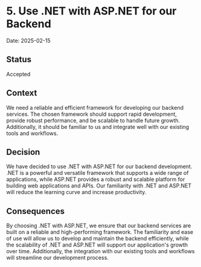 # 5. Use .NET with ASP.NET for our Backend

Date: 2025-02-15

## Status

Accepted

## Context

We need a reliable and efficient framework for developing our backend services. The chosen framework should support rapid development, provide robust performance, and be scalable to handle future growth. Additionally, it should be familiar to us and integrate well with our existing tools and workflows.

## Decision

We have decided to use .NET with ASP.NET for our backend development. .NET is a powerful and versatile framework that supports a wide range of applications, while ASP.NET provides a robust and scalable platform for building web applications and APIs. Our familiarity with .NET and ASP.NET will reduce the learning curve and increase productivity.

## Consequences

By choosing .NET with ASP.NET, we ensure that our backend services are built on a reliable and high-performing framework. The familiarity and ease of use will allow us to develop and maintain the backend efficiently, while the scalability of .NET and ASP.NET will support our application's growth over time. Additionally, the integration with our existing tools and workflows will streamline our development process.